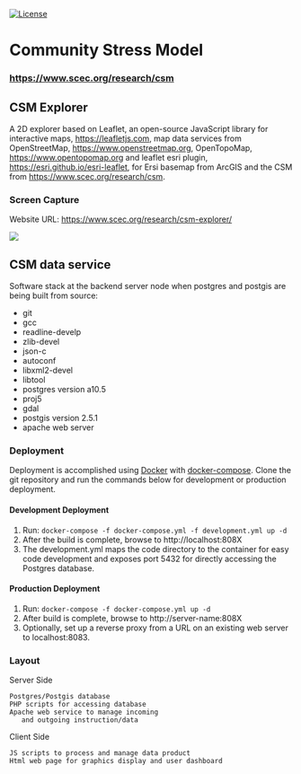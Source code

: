 [![License](https://img.shields.io/badge/License-BSD%203--Clause-blue.svg)](https://github.com/SCECcode/CSM_web/blob/master/LICENSE.md)

# Community Stress Model


### https://www.scec.org/research/csm

## CSM Explorer

A 2D explorer based on Leaflet, an open-source JavaScript library for interactive maps,
https://leafletjs.com, map data services from OpenStreetMap, https://www.openstreetmap.org,
OpenTopoMap, https://www.opentopomap.org and leaflet esri plugin,
https://esri.github.io/esri-leaflet, for Ersi basemap from ArcGIS and the CSM
from https://www.scec.org/research/csm.

### Screen Capture

Website URL: https://www.scec.org/research/csm-explorer/

![](doc/csm-viewer.png)


## CSM data service

Software stack at the backend server node when postgres and postgis are
being built from source:

- git
- gcc
- readline-develp
- zlib-devel
- json-c
- autoconf
- libxml2-devel
- libtool
- postgres version a10.5
 - proj5
 - gdal
- postgis version 2.5.1
- apache web server


### Deployment

Deployment is accomplished using [Docker](https://docs.docker.com/) with [docker-compose]([https://docs.docker.com/compose/). Clone the git repository and run the commands below for development or production deployment.

#### Development Deployment
1. Run: `docker-compose -f docker-compose.yml -f development.yml up -d`
2. After the build is complete, browse to http://localhost:808X
3. The development.yml maps the code directory to the container for easy code development and exposes port 5432 for directly accessing the Postgres database.

#### Production Deployment
1. Run: `docker-compose -f docker-compose.yml up -d`
2. After build is complete, browse to http://server-name:808X
3. Optionally, set up a reverse proxy from a URL on an existing web server to localhost:8083.

### Layout 

Server Side 
       
    Postgres/Postgis database
    PHP scripts for accessing database
    Apache web service to manage incoming
       and outgoing instruction/data

Client Side 

    JS scripts to process and manage data product
    Html web page for graphics display and user dashboard
